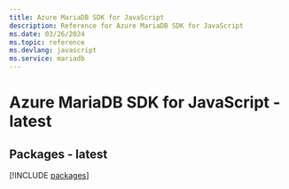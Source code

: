 ```yaml
---
title: Azure MariaDB SDK for JavaScript
description: Reference for Azure MariaDB SDK for JavaScript
ms.date: 03/26/2024
ms.topic: reference
ms.devlang: javascript
ms.service: mariadb
---
```

# Azure MariaDB SDK for JavaScript - latest
## Packages - latest
[!INCLUDE [packages](mariadb-index.md)]